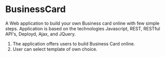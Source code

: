 # BusinessCard
A Web application to build your own Business card online with few simple steps.
Application is based on the technologies Javascript, REST, RESTful API's, Deployd, Ajax, and JQuery.

1. The application offers users to build Business Card online.
2. User can select template of own choice.


